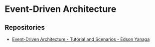 
# Event-Driven Architecture

## Repositories
* [Event-Driven Architecture - Tutorial and Scenarios - Edson Yanaga](https://github.com/redhat-developer-demos/eda-tutorial)

